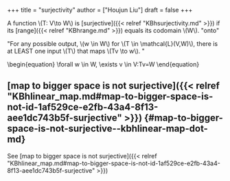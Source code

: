 +++
title = "surjectivity"
author = ["Houjun Liu"]
draft = false
+++

A function \\(T: V\to W\\) is [surjective]({{< relref "KBhsurjectivity.md" >}}) if its [range]({{< relref "KBhrange.md" >}}) equals its codomain \\(W\\). "onto"

"For any possible output, \\(w \in W\\) for \\(T \in \mathcal{L}(V,W)\\), there is at LEAST one input \\(T\\) that maps \\(Tv \to w\\). "

\begin{equation}
\forall w \in W, \exists v \in V:Tv=W
\end{equation}


## [map to bigger space is not surjective]({{< relref "KBhlinear_map.md#map-to-bigger-space-is-not-id-1af529ce-e2fb-43a4-8f13-aee1dc743b5f-surjective" >}}) {#map-to-bigger-space-is-not-surjective--kbhlinear-map-dot-md}

See [map to bigger space is not surjective]({{< relref "KBhlinear_map.md#map-to-bigger-space-is-not-id-1af529ce-e2fb-43a4-8f13-aee1dc743b5f-surjective" >}})